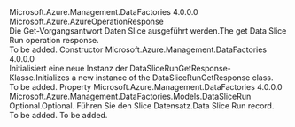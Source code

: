 <Type Name="DataSliceRunGetResponse" FullName="Microsoft.Azure.Management.DataFactories.Models.DataSliceRunGetResponse">
  <TypeSignature Language="C#" Value="public class DataSliceRunGetResponse : Microsoft.Azure.AzureOperationResponse" />
  <TypeSignature Language="ILAsm" Value=".class public auto ansi beforefieldinit DataSliceRunGetResponse extends Microsoft.Azure.AzureOperationResponse" />
  <TypeSignature Language="DocId" Value="T:Microsoft.Azure.Management.DataFactories.Models.DataSliceRunGetResponse" />
  <TypeSignature Language="VB.NET" Value="Public Class DataSliceRunGetResponse&#xA;Inherits AzureOperationResponse" />
  <TypeSignature Language="F#" Value="type DataSliceRunGetResponse = class&#xA;    inherit AzureOperationResponse" />
  <AssemblyInfo>
    <AssemblyName>Microsoft.Azure.Management.DataFactories</AssemblyName>
    <AssemblyVersion>4.0.0.0</AssemblyVersion>
  </AssemblyInfo>
  <Base>
    <BaseTypeName>Microsoft.Azure.AzureOperationResponse</BaseTypeName>
  </Base>
  <Interfaces />
  <Docs>
    <summary>
            <span data-ttu-id="1d7a4-101">Die Get-Vorgangsantwort Daten Slice ausgeführt werden.</span><span class="sxs-lookup"><span data-stu-id="1d7a4-101">The get Data Slice Run operation response.</span></span>
            </summary>
    <remarks>To be added.</remarks>
  </Docs>
  <Members>
    <Member MemberName=".ctor">
      <MemberSignature Language="C#" Value="public DataSliceRunGetResponse ();" />
      <MemberSignature Language="ILAsm" Value=".method public hidebysig specialname rtspecialname instance void .ctor() cil managed" />
      <MemberSignature Language="DocId" Value="M:Microsoft.Azure.Management.DataFactories.Models.DataSliceRunGetResponse.#ctor" />
      <MemberSignature Language="VB.NET" Value="Public Sub New ()" />
      <MemberType>Constructor</MemberType>
      <AssemblyInfo>
        <AssemblyName>Microsoft.Azure.Management.DataFactories</AssemblyName>
        <AssemblyVersion>4.0.0.0</AssemblyVersion>
      </AssemblyInfo>
      <Parameters />
      <Docs>
        <summary>
            <span data-ttu-id="1d7a4-102">Initialisiert eine neue Instanz der DataSliceRunGetResponse-Klasse.</span><span class="sxs-lookup"><span data-stu-id="1d7a4-102">Initializes a new instance of the DataSliceRunGetResponse class.</span></span>
            </summary>
        <remarks>To be added.</remarks>
      </Docs>
    </Member>
    <Member MemberName="DataSliceRun">
      <MemberSignature Language="C#" Value="public Microsoft.Azure.Management.DataFactories.Models.DataSliceRun DataSliceRun { get; set; }" />
      <MemberSignature Language="ILAsm" Value=".property instance class Microsoft.Azure.Management.DataFactories.Models.DataSliceRun DataSliceRun" />
      <MemberSignature Language="DocId" Value="P:Microsoft.Azure.Management.DataFactories.Models.DataSliceRunGetResponse.DataSliceRun" />
      <MemberSignature Language="VB.NET" Value="Public Property DataSliceRun As DataSliceRun" />
      <MemberSignature Language="F#" Value="member this.DataSliceRun : Microsoft.Azure.Management.DataFactories.Models.DataSliceRun with get, set" Usage="Microsoft.Azure.Management.DataFactories.Models.DataSliceRunGetResponse.DataSliceRun" />
      <MemberType>Property</MemberType>
      <AssemblyInfo>
        <AssemblyName>Microsoft.Azure.Management.DataFactories</AssemblyName>
        <AssemblyVersion>4.0.0.0</AssemblyVersion>
      </AssemblyInfo>
      <ReturnValue>
        <ReturnType>Microsoft.Azure.Management.DataFactories.Models.DataSliceRun</ReturnType>
      </ReturnValue>
      <Docs>
        <summary>
            <span data-ttu-id="1d7a4-103">Optional.</span><span class="sxs-lookup"><span data-stu-id="1d7a4-103">Optional.</span></span> <span data-ttu-id="1d7a4-104">Führen Sie den Slice Datensatz.</span><span class="sxs-lookup"><span data-stu-id="1d7a4-104">Data Slice Run record.</span></span>
            </summary>
        <value>To be added.</value>
        <remarks>To be added.</remarks>
      </Docs>
    </Member>
  </Members>
</Type>